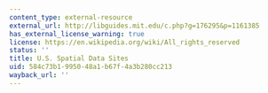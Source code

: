 ```yaml
---
content_type: external-resource
external_url: http://libguides.mit.edu/c.php?g=176295&p=1161385
has_external_license_warning: true
license: https://en.wikipedia.org/wiki/All_rights_reserved
status: ''
title: U.S. Spatial Data Sites
uid: 584c73b1-9950-48a1-b67f-4a3b280cc213
wayback_url: ''
---
```

